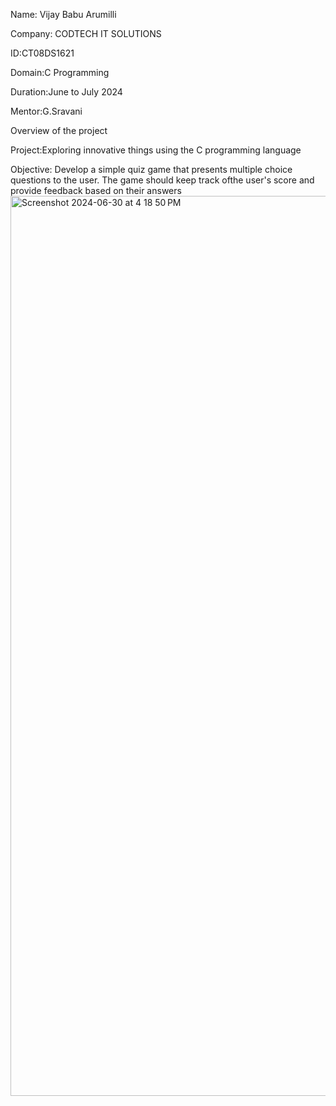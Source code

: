 Name: Vijay Babu Arumilli

Company: CODTECH IT SOLUTIONS

ID:CT08DS1621

Domain:C Programming

Duration:June to July 2024

Mentor:G.Sravani

Overview of the project

Project:Exploring innovative things using the C programming language

Objective:
Develop a simple quiz game that presents multiple choice questions to the user. The game should keep track ofthe user's score and provide feedback based on their answers
<img width="1440" alt="Screenshot 2024-06-30 at 4 18 50 PM" src="https://github.com/Vijaybabu9194/Codtech-Task1/assets/157009128/2eff3a5d-59cf-43af-b90e-5d7be3be2280">
